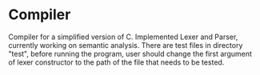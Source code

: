 # Compiler
Compiler for a simplified version of C. Implemented Lexer and Parser, currently working on semantic analysis. There are test files in directory "test", before running the program, user should  change the first argument of lexer constructor to the path of the file that needs to be tested.
